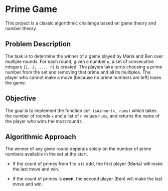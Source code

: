 # Prime Game

This project is a classic algorithmic challenge based on game theory and number theory.

## Problem Description

The task is to determine the winner of a game played by Maria and Ben over multiple rounds. For each round, given a number `n`, a set of consecutive integers `{1, 2, ..., n}` is created. The players take turns choosing a prime number from the set and removing that prime and all its multiples. The player who cannot make a move (because no prime numbers are left) loses the game.

## Objective

The goal is to implement the function `def isWinner(x, nums)` which takes the number of rounds `x` and a list of `n` values `nums`, and returns the name of the player who wins the most rounds.

## Algorithmic Approach

The winner of any given round depends solely on the number of prime numbers available in the set at the start.

* If the count of primes from 1 to `n` is odd, the first player (Maria) will make the last move and win.

* If the count of primes is __even__, the second player (Ben) will make the last move and win.
